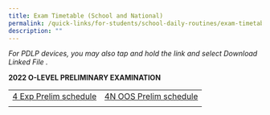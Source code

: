 ```yaml
---
title: Exam Timetable (School and National)
permalink: /quick-links/for-students/school-daily-routines/exam-timetable-school-national/
description: ""
---
```

_For PDLP devices, you may also tap and hold the link and select Download Linked File ._

**2022 O-LEVEL PRELIMINARY EXAMINATION**

| | | 
| -------- | -------- | 
| [4 Exp Prelim schedule](/files/2022%20O%20level%20Prelim%20Timetable_4E_Final_%20updated%2019%20Aug.pdf) | [4N OOS Prelim schedule](/files/2022%20O%20level%20Prelim%20Timetable_4N%20OOS_Final%20updated%2019%20Aug.pdf) | 
| | |



